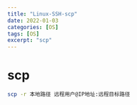 ```yaml
---
title: "Linux-SSH-scp"
date: 2022-01-03
categories: [OS]
tags: [OS]
excerpt: "scp"
---
```


# scp

```sh
scp -r 本地路径 远程用户@IP地址:远程目标路径
```
